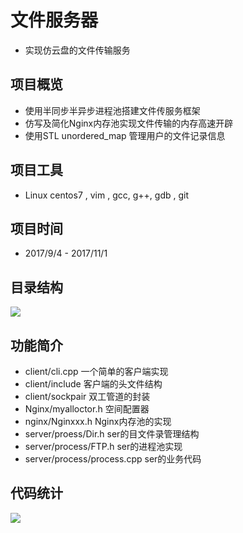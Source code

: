 # 文件服务器
 - 实现仿云盘的文件传输服务


## 项目概览
- 使用半同步半异步进程池搭建文件传服务框架
- 仿写及简化Nginx内存池实现文件传输的内存高速开辟
- 使用STL unordered_map 管理用户的文件记录信息

## 项目工具
- Linux centos7 , vim , gcc, g++, gdb , git

## 项目时间
- 2017/9/4 - 2017/11/1

## 目录结构
![](https://i.imgur.com/qSa5CWo.png)

## 功能简介
- client/cli.cpp 一个简单的客户端实现
- client/include 客户端的头文件结构
- client/sockpair 双工管道的封装
- Nginx/myalloctor.h 空间配置器
- nginx/Nginxxx.h Nginx内存池的实现
- server/proess/Dir.h ser的目文件录管理结构
- server/process/FTP.h ser的进程池实现
- server/process/process.cpp ser的业务代码

## 代码统计
![](https://i.imgur.com/1AmQJe7.png)

